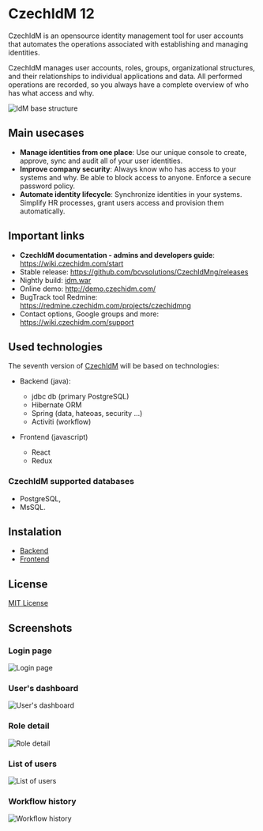 # CzechIdM 12

CzechIdM is an opensource identity management tool for user accounts that automates the operations associated with establishing and managing identities.

CzechIdM manages user accounts, roles, groups, organizational structures, and their relationships to individual applications and data. All performed operations are recorded, so you always have a complete overview of who has what access and why.

![IdM base structure](https://wiki.czechidm.com/_media/idm_schema.png)

## Main usecases
  - **Manage identities from one place**: Use our unique console to create, approve, sync and audit all of your user identities.
  - **Improve company security**: Always know who has access to your systems and why. Be able to block access to anyone. Enforce a secure password policy.
  - **Automate identity lifecycle**: Synchronize identities in your systems. Simplify HR processes, grant users access and provision them automatically.

## Important links
  - **CzechIdM documentation - admins and developers guide**: https://wiki.czechidm.com/start
  - Stable release: https://github.com/bcvsolutions/CzechIdMng/releases
  - Nightly build: [idm.war](http://download.czechidm.com/CzechIdM/nightly/current/idm.war)
  - Online demo: http://demo.czechidm.com/
  - BugTrack tool Redmine: https://redmine.czechidm.com/projects/czechidmng
  - Contact options, Google groups and more: https://wiki.czechidm.com/support

## Used technologies
The seventh version of [CzechIdM](http://www.czechidm.com/) will be based on technologies:
* Backend (java):
  * jdbc db (primary PostgreSQL)
  * Hibernate ORM
  * Spring (data, hateoas, security ...)
  * Activiti (workflow)

* Frontend (javascript)
  * React
  * Redux

### CzechIdM supported databases

* PostgreSQL,
* MsSQL.

## Instalation

* [Backend](./Realization/backend)
* [Frontend](./Realization/frontend)

## License

[MIT License](./LICENSE)

## Screenshots
### Login page
![Login page](https://wiki.czechidm.com/_media/login.png)
### User's dashboard
![User's dashboard](https://wiki.czechidm.com/_media/dashboard.png)
### Role detail
![Role detail](https://wiki.czechidm.com/_media/role-detail.png)
### List of users
![List of users](https://wiki.czechidm.com/_media/identity-table.png)
### Workflow history
![Workflow history](https://wiki.czechidm.com/_media/workflow-audit.png)

